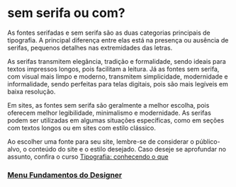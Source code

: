 # sem serifa ou com?

As fontes serifadas e sem serifa são as duas categorias principais de tipografia. A principal diferença entre elas está na presença ou ausência de serifas, pequenos detalhes nas extremidades das letras.

As serifas transmitem elegância, tradição e formalidade, sendo ideais para textos impressos longos, pois facilitam a leitura. Já as fontes sem serifa, com visual mais limpo e moderno, transmitem simplicidade, modernidade e informalidade, sendo perfeitas para telas digitais, pois são mais legíveis em baixa resolução.

Em sites, as fontes sem serifa são geralmente a melhor escolha, pois oferecem melhor legibilidade, minimalismo e modernidade. As serifas podem ser utilizadas em algumas situações específicas, como em seções com textos longos ou em sites com estilo clássico.

Ao escolher uma fonte para seu site, lembre-se de considerar o público-alvo, o conteúdo do site e o estilo desejado. Caso deseje se aprofundar no assunto, confira o curso [Tipografia: conhecendo o que](https://cursos.alura.com.br/course/tipografia-conceito)

### [Menu Fundamentos do Designer](../menu_fundamentos-Designer.md)